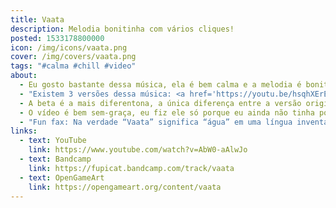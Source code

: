 ```yaml
---
title: Vaata
description: Melodia bonitinha com vários cliques!
posted: 1533178800000
icon: /img/icons/vaata.png
cover: /img/covers/vaata.png
tags: "#calma #chill #video"
about:
  - Eu gosto bastante dessa música, ela é bem calma e a melodia é bonitinha. Os cliques são meio altos mas tirando isso ela é legal.
  - "Existem 3 versões dessa música: <a href='https://youtu.be/hsqhXErE9cE?t=1193'>a beta</a> (mesma melodia mas foi deletada porque tava ficando estranha), <a href='https://scratch.mit.edu/projects/238093931/'>a original</a> e a revisada (a versão usada no vídeo)."
  - A beta é a mais diferentona, a única diferença entre a versão original e a revisada é que a revisada tem um breve silêncio no meio da música, logo depois da primeira vez que o “refrão” toca.
  - O vídeo é bem sem-graça, eu fiz ele só porque eu ainda não tinha postado a música no YouTube mesmo, e eu tinha recém feito a versão revisada então, por que não fazer um vídeo também?
  - "Fun fax: Na verdade “Vaata” significa “água” em uma língua inventada que eu estava desenvolvendo mais ou menos na época que eu lancei isso. Não estou mais fazendo a conlang, mas o nome da música ficou assim porque eu achei bonito."
links:
  - text: YouTube
    link: https://www.youtube.com/watch?v=AbW0-aAlwJo
  - text: Bandcamp
    link: https://fupicat.bandcamp.com/track/vaata
  - text: OpenGameArt
    link: https://opengameart.org/content/vaata
---
```

<vid-yt url="https://www.youtube.com/watch?v=AbW0-aAlwJo"></vid-yt>